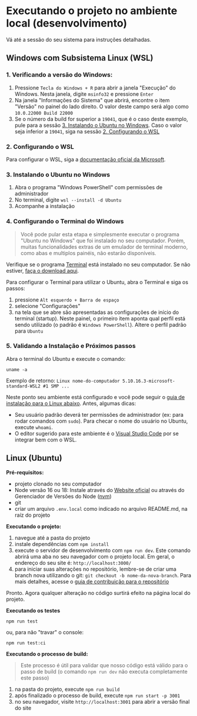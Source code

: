 # Executando o projeto no ambiente local (desenvolvimento)

Vá até a sessão do seu sistema para instruções detalhadas.

## Windows com Subsistema Linux (WSL)

### 1. Verificando a versão do Windows:
1. Pressione `Tecla do Windows + R` para abrir a janela "Execução" do Windows. Nesta janela, digite `msinfo32` e pressione `Enter`
1. Na janela "Informações do Sistema" que abrirá, encontre o item "Versão" no painel do lado direito. O valor deste campo será algo como `10.0.22000 Build 22000`
1. Se o número da build for superior a `19041`, que é o caso deste exemplo, pule para a sessão [3. Instalando o Ubuntu no Windows](#3-instalando-o-ubuntu-no-windows). Caso o valor seja inferior a `19041`, siga na sessão [2. Configurando o WSL](#2-configurando-o-wsl)

### 2. Configurando o WSL

Para configurar o WSL, siga a [documentação oficial da Microsoft](https://docs.microsoft.com/pt-br/windows/wsl/install).

### 3. Instalando o Ubuntu no Windows

1. Abra o programa "Windows PowerShell" com permissões de administrador
1. No terminal, digite `wsl --install -d Ubuntu`
1. Acompanhe a instalação

### 4. Configurando o Terminal do Windows

> Você pode pular esta etapa e simplesmente executar o programa "Ubuntu no Windows" que foi instalado no seu computador. Porém, muitas funcionalidades extras de um emulador de terminal moderno, como abas e multiplos painéis, não estarão disponíveis.

Verifique se o programa [Terminal](https://docs.microsoft.com/pt-br/windows/terminal) está instalado no seu computador. Se não estiver, [faça o download aqui](https://docs.microsoft.com/pt-br/windows/terminal/install).

Para configurar o Terminal para utilizar o Ubuntu, abra o Terminal e siga os passos:
1. pressione `Alt esquerdo + Barra de espaço` 
1. selecione "Configurações" 
1. na tela que se abre são apresentadas as configurações de início do terminal (startup). Neste painel, o primeiro item aponta qual perfil está sendo utilizado (o padrão é `Windows PowerShell`). Altere o perfil padrão para `Ubuntu`

### 5. Validando a Instalação e Próximos passos

Abra o terminal do Ubuntu e execute o comando:
```
uname -a
```
Exemplo de retorno: `Linux nome-do-computador 5.10.16.3-microsoft-standard-WSL2 #1 SMP ...`

Neste ponto seu ambiente está configurado e você pode seguir o [guia de instalação para o Linux abaixo](#linux-ubuntu). Antes, algumas dicas:
- Seu usuário padrão deverá ter permissões de administrador (ex: para rodar comandos com `sudo`). Para checar o nome do usuário no Ubuntu, execute `whoami`.
- O editor sugerido para este ambiente é o [Visual Studio Code](https://code.visualstudio.com/) por se integrar bem com o WSL.

## Linux (Ubuntu)

**Pré-requisitos:**
- projeto clonado no seu computador
- Node versão 16 ou 18: Instale através do [Website oficial](https://nodejs.org/pt-br/) ou através do Gerenciador de Versões do Node ([nvm](https://github.com/nvm-sh/nvm))
- git
- criar um arquivo `.env.local` como indicado no arquivo README.md, na raíz do projeto 

**Executando o projeto:**
1. navegue até a pasta do projeto
1. instale dependências com `npm install`
1. execute o servidor de desenvolvimento com `npm run dev`. Este comando abrirá uma aba no seu navegador com o projeto local. Em geral, o endereço do seu site é: `http://localhost:3000/`
1. para iniciar suas alterações no repositório, lembre-se de criar uma branch nova utilizando o git: `git checkout -b nome-da-nova-branch`. Para mais detalhes, acesse o [guia de contribuição para o repositório](./contribui%C3%A7%C3%B5es.md)

Pronto. Agora qualquer alteração no código surtirá efeito na página local do projeto.

**Executando os testes**
```
npm run test
```
ou, para não "travar" o console: 
```
npm run test:ci
```

**Executando o processo de build:**
> Este processo é útil para validar que nosso código está válido para o passo de build (o comando `npm run dev` não executa completamente este passo)

1. na pasta do projeto, execute `npm run build`
1. após finalizado o processo de build, execute `npm run start -p 3001`
1. no seu navegador, visite `http://localhost:3001` para abrir a versão final do site
